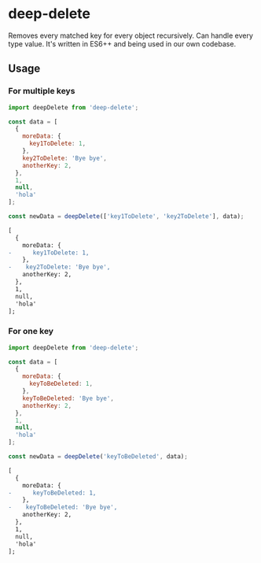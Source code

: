 # deep-delete

Removes every matched key for every object recursively. Can handle every type value. It's written in ES6++ and being used in our own codebase.

## Usage

### For multiple keys

```js
import deepDelete from 'deep-delete';

const data = [
  {
    moreData: {
      key1ToDelete: 1,
    },
    key2ToDelete: 'Bye bye',
    anotherKey: 2,
  },
  1,
  null,
  'hola'
];

const newData = deepDelete(['key1ToDelete', 'key2ToDelete'], data);
```

```diff
[
  {
    moreData: {
-      key1ToDelete: 1,
    },
-    key2ToDelete: 'Bye bye',
    anotherKey: 2,
  },
  1,
  null,
  'hola'
];
```

### For one key

```js
import deepDelete from 'deep-delete';

const data = [
  {
    moreData: {
      keyToBeDeleted: 1,
    },
    keyToBeDeleted: 'Bye bye',
    anotherKey: 2,
  },
  1,
  null,
  'hola'
];

const newData = deepDelete('keyToBeDeleted', data);
```

```diff
[
  {
    moreData: {
-      keyToBeDeleted: 1,
    },
-    keyToBeDeleted: 'Bye bye',
    anotherKey: 2,
  },
  1,
  null,
  'hola'
];
```
